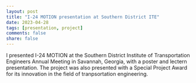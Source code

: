```yaml
---
layout: post
title: "I-24 MOTION presentation at Southern District ITE"
date: 2023-04-28
tags: [presentation, project]
comments: false
share: false
---
```


I presented I-24 MOTION at the Southern District Institute of Transportation Engineers Annual Meeting in Savannah, Georgia, with a poster and lectern presentation. The project was also presented with a Special Project Award for its innovation in the field of tranpsortation engineering.

<figure>
	<img src="{{ site.url }}/images/SDITE_poster.jpg" alt="">
</figure>
